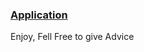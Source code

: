 ### [Application](https://irfan-james.itch.io/circuit-simulator)



Enjoy,
Fell Free to give Advice

